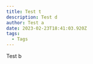 ```yaml
---
title: Test t
description: Test d
author: Test a
date: 2023-02-23T18:41:03.920Z
tags:
  - Tags
---
```

Test b
